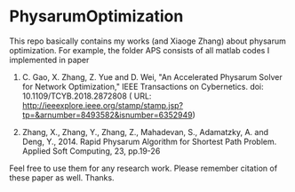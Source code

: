 # PhysarumOptimization

This repo basically contains my works (and Xiaoge Zhang) about physarum optimization. For example, the folder APS consists of all matlab codes I implemented in paper 

1. C. Gao, X. Zhang, Z. Yue and D. Wei, "An Accelerated Physarum Solver for Network Optimization," IEEE Transactions on Cybernetics. doi: 10.1109/TCYB.2018.2872808 ( URL: http://ieeexplore.ieee.org/stamp/stamp.jsp?tp=&arnumber=8493582&isnumber=6352949)

2. Zhang, X., Zhang, Y., Zhang, Z., Mahadevan, S., Adamatzky, A. and Deng, Y., 2014. Rapid Physarum Algorithm for Shortest Path Problem. Applied Soft Computing, 23, pp.19-26

Feel free to use them for any research work. Please remember citation of these paper as well. Thanks.
